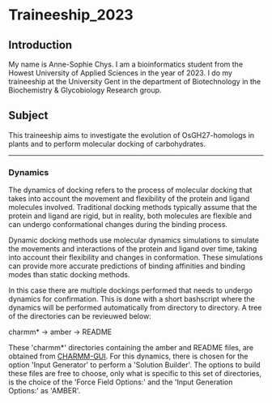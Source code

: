 # Traineeship_2023
## Introduction
My name is Anne-Sophie Chys. I am a bioinformatics student from the Howest University of Applied Sciences in the year of 2023. I do my traineeship at the University Gent in the department of Biotechnology in the Biochemistry & Glycobiology Research group.

## Subject
This traineeship aims to investigate the evolution of OsGH27-homologs in plants and to perform molecular docking of carbohydrates.

<hr>  

### Dynamics

The dynamics of docking refers to the process of molecular docking that takes into account the movement and flexibility of the protein and ligand molecules involved. Traditional docking methods typically assume that the protein and ligand are rigid, but in reality, both molecules are flexible and can undergo conformational changes during the binding process.  
  
Dynamic docking methods use molecular dynamics simulations to simulate the movements and interactions of the protein and ligand over time, taking into account their flexibility and changes in conformation. These simulations can provide more accurate predictions of binding affinities and binding modes than static docking methods.  
  
In this case there are multiple dockings performed that needs to undergo dynamics for confirmation. This is done with a short bashscript where the dynamics will be performed automatically from directory to directory. A tree of the directories can be revieuwed below:  
  
charmm* -> amber -> README  
  
These 'charmm*' directories containing the amber and README files, are obtained from [CHARMM-GUI](https://www.charmm-gui.org/). For this dynamics, there is chosen for the option 'Input Generator' to perform a 'Solution Builder'. The options to build these files are free to choose, only what is specific to this set of directories, is the choice of the 'Force Field Options:' and the 'Input Generation Options:' as 'AMBER'.
